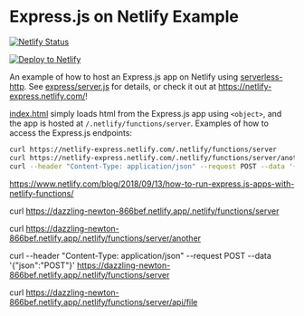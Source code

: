 # Express.js on Netlify Example

[![Netlify Status](https://api.netlify.com/api/v1/badges/01d82cdd-2a32-499c-b995-ee5b4b812852/deploy-status)](https://app.netlify.com/sites/dazzling-newton-866bef/deploys)

[![Deploy to
Netlify](https://www.netlify.com/img/deploy/button.svg)](https://app.netlify.com/start/deploy?repository=https://github.com/rebeccapeltz/netlify-express-remote-fn)

An example of how to host an Express.js app on Netlify using
[serverless-http](https://github.com/dougmoscrop/serverless-http). See
[express/server.js](express/server.js) for details, or check it out at
https://netlify-express.netlify.com/!

[index.html](index.html) simply loads html from the Express.js app using
`<object>`, and the app is hosted at `/.netlify/functions/server`. Examples of
how to access the Express.js endpoints:

```sh
curl https://netlify-express.netlify.com/.netlify/functions/server
curl https://netlify-express.netlify.com/.netlify/functions/server/another
curl --header "Content-Type: application/json" --request POST --data '{"json":"POST"}' https://netlify-express.netlify.com/.netlify/functions/server
```
https://www.netlify.com/blog/2018/09/13/how-to-run-express.js-apps-with-netlify-functions/


curl https://dazzling-newton-866bef.netlify.app/.netlify/functions/server

curl https://dazzling-newton-866bef.netlify.app/.netlify/functions/server/another

curl --header "Content-Type: application/json" --request POST --data '{"json":"POST"}' https://dazzling-newton-866bef.netlify.app/.netlify/functions/server

curl https://dazzling-newton-866bef.netlify.app/.netlify/functions/server/api/file
